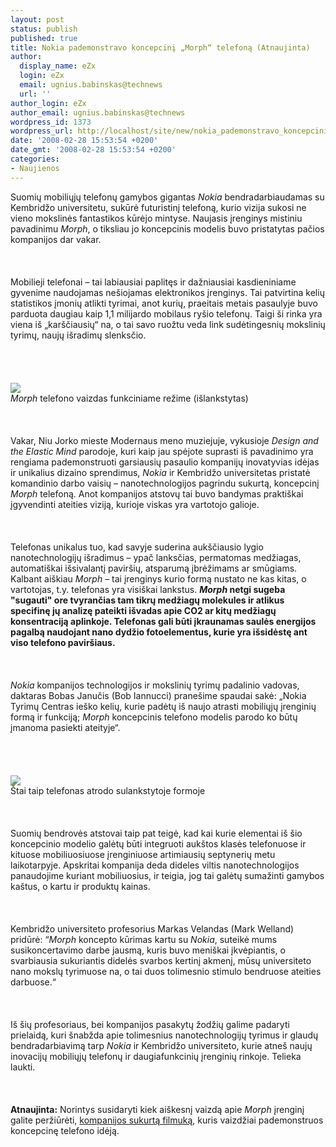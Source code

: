 ```yaml
---
layout: post
status: publish
published: true
title: Nokia pademonstravo koncepcinį „Morph“ telefoną (Atnaujinta)
author:
  display_name: eZx
  login: eZx
  email: ugnius.babinskas@technews
  url: ''
author_login: eZx
author_email: ugnius.babinskas@technews
wordpress_id: 1373
wordpress_url: http://localhost/site/new/nokia_pademonstravo_koncepcini__morph__telefona_atnaujinta/
date: '2008-02-28 15:53:54 +0200'
date_gmt: '2008-02-28 15:53:54 +0200'
categories:
- Naujienos
---
```

<p>Suomių mobiliųjų telefonų gamybos gigantas <i>Nokia</i> bendradarbiaudamas su Kembridžo universitetu, sukūrė futuristinį telefoną, kurio vizija sukosi ne vieno mokslinės fantastikos kūrėjo mintyse. Naujasis įrenginys mistiniu pavadinimu <i>Morph</i>, o tiksliau jo koncepcinis modelis buvo pristatytas pačios kompanijos dar vakar.<br />
<br><br />
<br>Mobilieji telefonai – tai labiausiai paplitęs ir dažniausiai kasdieniniame gyvenime naudojamas nešiojamas elektronikos įrenginys. Tai patvirtina kelių statistikos įmonių atlikti tyrimai, anot kurių, praeitais metais pasaulyje buvo parduota daugiau kaip 1,1 milijardo mobilaus ryšio telefonų. Taigi ši rinka yra viena iš „karščiausių“ na, o tai savo ruožtu veda link sudėtingesnių mokslinių tyrimų, naujų išradimų slenksčio.<br />
<br><br />
<br><br><img src="http://www.technews.lt/upl/Failai/7362_02_Morph_Open_Operating.jpg"><br><span class="saltinis"><i>Morph</i> telefono vaizdas funkciniame režime (išlankstytas)</span><br />
<br><br />
<br>Vakar, Niu Jorko mieste Modernaus meno muziejuje, vykusioje <i>Design and the Elastic Mind</i> parodoje, kuri kaip jau spėjote suprasti iš pavadinimo yra rengiama pademonstruoti garsiausių pasaulio kompanijų inovatyvias idėjas ir unikalius dizaino sprendimus, <i>Nokia</i> ir Kembridžo universitetas pristatė komandinio darbo vaisių – nanotechnologijos pagrindu sukurtą, koncepcinį <i>Morph</i> telefoną. Anot kompanijos atstovų tai buvo bandymas praktiškai įgyvendinti ateities viziją, kurioje viskas yra vartotojo galioje.<br />
<br><br />
<br>Telefonas unikalus tuo, kad savyje suderina aukščiausio lygio nanotechnologijų išradimus – ypač lanksčias, permatomas medžiagas, automatiškai išsivalantį paviršių, atsparumą įbrėžimams ar smūgiams. Kalbant aiškiau <i>Morph</i> – tai įrenginys kurio formą nustato ne kas kitas, o vartotojas, t.y. telefonas yra visiškai lankstus. <b><i>Morph</i> netgi sugeba &quot;sugauti&quot; ore tvyrančias tam tikrų medžiagų molekules ir atlikus specifinę jų analizę pateikti išvadas apie CO2 ar kitų medžiagų konsentraciją aplinkoje. Telefonas gali būti įkraunamas saulės energijos pagalbą naudojant nano dydžio fotoelementus, kurie yra išsidėstę ant viso telefono paviršiaus.</b><br />
<br><br />
<br><i>Nokia</i> kompanijos technologijos ir mokslinių tyrimų padalinio vadovas, daktaras Bobas Janučis (Bob Iannucci) pranešime spaudai sakė: „Nokia Tyrimų Centras ieško kelių, kurie padėtų iš naujo atrasti mobiliųjų įrenginių formą ir funkciją; <i>Morph</i> koncepcinis telefono modelis parodo ko būtų įmanoma pasiekti ateityje“.<br />
<br><br />
<br><br><img src="http://www.technews.lt/upl/Failai/7360_nokiamorph1.jpg"><br><span class="saltinis">Štai taip telefonas atrodo sulankstytoje formoje</span><br />
<br><br />
<br>Suomių bendrovės atstovai taip pat teigė, kad kai kurie elementai iš šio koncepcinio modelio galėtų būti integruoti aukštos klasės telefonuose ir kituose mobiliuosiuose įrenginiuose artimiausių septynerių metu laikotarpyje. Apskritai kompanija deda dideles viltis nanotechnologijos panaudojime kuriant mobiliuosius, ir teigia, jog tai galėtų sumažinti gamybos kaštus, o kartu ir produktų kainas.<br />
<br><br />
<br>Kembridžo universiteto profesorius Markas Velandas (Mark Welland) pridūrė: “<i>Morph</i>  koncepto kūrimas kartu su <i>Nokia</i>, suteikė mums susikoncertavimo darbe jausmą, kuris buvo meniškai įkvėpiantis, o svarbiausia sukuriantis didelės svarbos kertinį akmenį, mūsų universiteto nano mokslų tyrimuose na, o tai duos tolimesnio stimulo bendruose ateities darbuose.“<br />
<br><br />
<br>Iš šių profesoriaus, bei kompanijos pasakytų žodžių galime padaryti prielaidą, kuri šnabžda apie tolimesnius nanotechnologijų tyrimus ir glaudų bendradarbiavimą tarp <i>Nokia</i> ir Kembridžo universiteto, kurie atneš naujų inovacijų mobiliųjų telefonų ir daugiafunkcinių įrenginių rinkoje. Telieka laukti.<br />
<br><br />
<br><b>Atnaujinta:</b> Norintys susidaryti kiek aiškesnį vaizdą apie <i>Morph</i> įrenginį galite peržiūrėti, <a class="ns" href=" http://video.mail.ru/mail/kimaras/asmeniniai/34.html">kompanijos sukurtą filmuką</a>, kuris vaizdžiai pademonstruos koncepcinę telefono idėją.<br />
<br></p>
